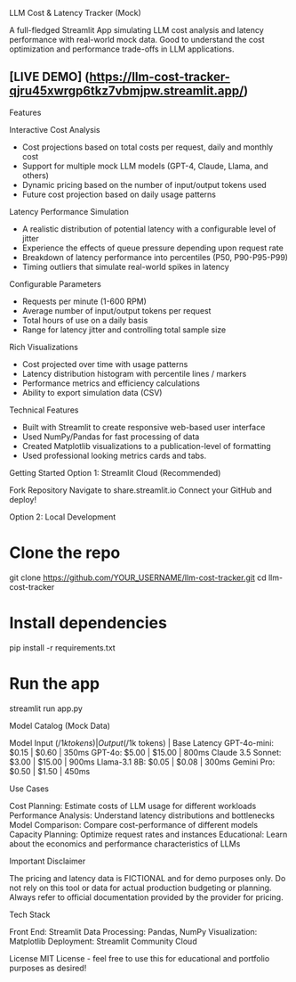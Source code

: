 LLM Cost & Latency Tracker (Mock)

A full-fledged Streamlit App simulating LLM cost analysis and latency performance with real-world mock data. Good to understand the cost optimization and performance trade-offs in LLM applications.

## **[LIVE DEMO] (https://llm-cost-tracker-qjru45xwrgp6tkz7vbmjpw.streamlit.app/)**

Features


Interactive Cost Analysis

- Cost projections based on total costs per request, daily and monthly cost
- Support for multiple mock LLM models (GPT-4, Claude, Llama, and others)
- Dynamic pricing based on the number of input/output tokens used
- Future cost projection based on daily usage patterns

Latency Performance Simulation


- A realistic distribution of potential latency with a configurable level of jitter
- Experience the effects of queue pressure depending upon request rate
- Breakdown of latency performance into percentiles (P50, P90-P95-P99)
- Timing outliers that simulate real-world spikes in latency

Configurable Parameters

- Requests per minute (1-600 RPM)
- Average number of input/output tokens per request
- Total hours of use on a daily basis
- Range for latency jitter and controlling total sample size


Rich Visualizations


- Cost projected over time with usage patterns
- Latency distribution histogram with percentile lines / markers
- Performance metrics and efficiency calculations
- Ability to export simulation data (CSV)


Technical Features


- Built with Streamlit to create responsive web-based user interface
- Used NumPy/Pandas for fast processing of data
- Created Matplotlib visualizations to a publication-level of formatting
- Used professional looking metrics cards and tabs.


Getting Started
Option 1: Streamlit Cloud (Recommended)


Fork Repository
Navigate to share.streamlit.io
Connect your GitHub and deploy!

Option 2: Local Development
# Clone the repo
git clone https://github.com/YOUR_USERNAME/llm-cost-tracker.git
cd llm-cost-tracker

# Install dependencies
pip install -r requirements.txt

# Run the app
streamlit run app.py

Model Catalog (Mock Data)

Model Input ($/1k tokens) | Output ($/1k tokens) | Base Latency
GPT-4o-mini: $0.15 | $0.60 | 350ms
GPT-4o: $5.00 | $15.00 | 800ms 
Claude 3.5 Sonnet: $3.00 | $15.00 | 900ms 
Llama-3.1 8B: $0.05 | $0.08 | 300ms 
Gemini Pro: $0.50 | $1.50 | 450ms


 Use Cases


Cost Planning: Estimate costs of LLM usage for different workloads
Performance Analysis: Understand latency distributions and bottlenecks
Model Comparison: Compare cost-performance of different models
Capacity Planning: Optimize request rates and instances
Educational: Learn about the economics and performance characteristics of LLMs

Important Disclaimer

The pricing and latency data is FICTIONAL and for demo purposes only. Do not rely on this tool or data for actual production budgeting or planning. Always refer to official documentation provided by the provider for pricing.

Tech Stack


Front End: Streamlit
Data Processing: Pandas, NumPy
Visualization: Matplotlib
Deployment: Streamlit Community Cloud

License 
MIT License - feel free to use this for educational and portfolio purposes as desired!


